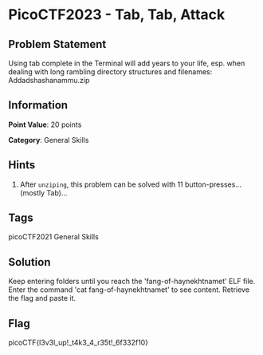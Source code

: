 #  PicoCTF2023 - Tab, Tab, Attack

## Problem Statement

Using tab complete in the Terminal will add years to your life, esp. when dealing with long rambling directory structures and filenames: Addadshashanammu.zip

## Information

**Point Value**: 20 points

**Category**: General Skills

## Hints

1. After `unziping`, this problem can be solved with 11 button-presses...(mostly Tab)...

## Tags

picoCTF2021 
General Skills

## Solution

Keep entering folders until you reach the 'fang-of-haynekhtnamet' ELF file.
Enter the command 'cat fang-of-haynekhtnamet' to see content.
Retrieve the flag and paste it.

## Flag

picoCTF{l3v3l_up!_t4k3_4_r35t!_6f332f10}
